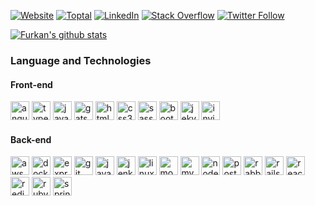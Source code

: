 [![Website](https://img.shields.io/website?down_color=red&down_message=down&label=furknyavuz.com&style=for-the-badge&up_color=green&up_message=up&url=https%3A%2F%2Ffurknyavuz.com)](https://furknyavuz.com)
[![Toptal](https://img.shields.io/badge/Toptal-Furkan%20Yavuz-204ECF?style=for-the-badge&logo=toptal)](https://www.toptal.com/resume/furkan-yavuz)
[![LinkedIn](https://img.shields.io/badge/LinkedIn-Furkan%20Yavuz-0077B5?style=for-the-badge&logo=linkedin)](https://www.linkedin.com/in/furkanyavuz)
[![Stack Overflow](https://img.shields.io/badge/Stack%20Overflow-Furkan%20Yavuz-FE7A16?style=for-the-badge&logo=stackoverflow)](https://stackoverflow.com/users/4988996/furkan-yavuz)
[![Twitter Follow](https://img.shields.io/twitter/follow/furknyavuz_?color=1DA1F2&logo=twitter&style=for-the-badge)](https://twitter.com/intent/follow?screen_name=furknyavuz_)

[![Furkan's github stats](https://github-readme-stats.vercel.app/api?username=furknyavuz&count_private=true&show_icons=true&theme=vue)](https://furknyavuz.com)

### Language and Technologies

#### Front-end

<p align="left">
	<img src="https://devicons.github.io/devicon/devicon.git/icons/angularjs/angularjs-original.svg" alt="angularjs" width="30" height="30"/> 
	<img src="https://devicons.github.io/devicon/devicon.git/icons/typescript/typescript-original.svg" alt="typescript" width="30" height="30"/>
	<img src="https://devicons.github.io/devicon/devicon.git/icons/javascript/javascript-original.svg" alt="javascript" width="30" height="30"/> 
	<img src="https://www.vectorlogo.zone/logos/gatsbyjs/gatsbyjs-icon.svg" alt="gatsby" width="30" height="30"/> 
	<img src="https://devicons.github.io/devicon/devicon.git/icons/html5/html5-original-wordmark.svg" alt="html5" width="30" height="30"/> 
	<img src="https://devicons.github.io/devicon/devicon.git/icons/css3/css3-original-wordmark.svg" alt="css3" width="30" height="30"/> 
	<img src="https://devicons.github.io/devicon/devicon.git/icons/sass/sass-original.svg" alt="sass" width="30" height="30"/> 
	<img src="https://devicons.github.io/devicon/devicon.git/icons/bootstrap/bootstrap-plain.svg" alt="bootstrap" width="30" height="30"/> 
	<img src="https://www.vectorlogo.zone/logos/jekyllrb/jekyllrb-icon.svg" alt="jekyll" width="30" height="30"/> 
	<img src="https://www.vectorlogo.zone/logos/invisionapp/invisionapp-icon.svg" alt="invision" width="30" height="30"/> 
</p>

#### Back-end

<p align="left">
	<img src="https://devicons.github.io/devicon/devicon.git/icons/amazonwebservices/amazonwebservices-original-wordmark.svg" alt="aws" width="30" height="30"/> 
	<img src="https://devicons.github.io/devicon/devicon.git/icons/docker/docker-original-wordmark.svg" alt="docker" width="30" height="30"/> 
	<img src="https://devicons.github.io/devicon/devicon.git/icons/express/express-original-wordmark.svg" alt="express" width="30" height="30"/> 
	<img src="https://www.vectorlogo.zone/logos/git-scm/git-scm-icon.svg" alt="git" width="30" height="30"/> 
	<img src="https://devicons.github.io/devicon/devicon.git/icons/java/java-original-wordmark.svg" alt="java" width="30" height="30"/> 
	<img src="https://www.vectorlogo.zone/logos/jenkins/jenkins-icon.svg" alt="jenkins" width="30" height="30"/> 
	<img src="https://devicons.github.io/devicon/devicon.git/icons/linux/linux-original.svg" alt="linux" width="30" height="30"/> 
	<img src="https://devicons.github.io/devicon/devicon.git/icons/mongodb/mongodb-original-wordmark.svg" alt="mongodb" width="30" height="30"/> 
	<img src="https://devicons.github.io/devicon/devicon.git/icons/mysql/mysql-original-wordmark.svg" alt="mysql" width="30" height="30"/> 
	<img src="https://devicons.github.io/devicon/devicon.git/icons/nodejs/nodejs-original-wordmark.svg" alt="nodejs" width="30" height="30"/> 
	<img src="https://devicons.github.io/devicon/devicon.git/icons/postgresql/postgresql-original-wordmark.svg" alt="postgresql" width="30" height="30"/> 
	<img src="https://www.vectorlogo.zone/logos/rabbitmq/rabbitmq-icon.svg" alt="rabbitMQ" width="30" height="30"/> 
	<img src="https://devicons.github.io/devicon/devicon.git/icons/rails/rails-original-wordmark.svg" alt="rails" width="30" height="30"/> 
	<img src="https://devicons.github.io/devicon/devicon.git/icons/react/react-original-wordmark.svg" alt="react" width="30" height="30"/> 
	<img src="https://devicons.github.io/devicon/devicon.git/icons/redis/redis-original-wordmark.svg" alt="redis" width="30" height="30"/> 
	<img src="https://devicons.github.io/devicon/devicon.git/icons/ruby/ruby-original-wordmark.svg" alt="ruby" width="30" height="30"/> 
	<img src="https://www.vectorlogo.zone/logos/springio/springio-icon.svg" alt="spring" width="30" height="30"/> 
</p>
